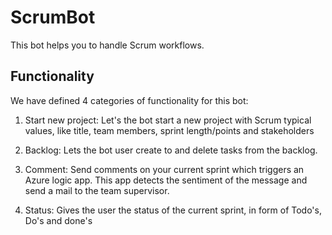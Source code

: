 # ScrumBot #

This bot helps you to handle Scrum workflows.

## Functionality ##

We have defined 4 categories of functionality for this bot:

1. Start new project: Let's the bot start a new project with Scrum typical values, like title, team members, sprint length/points and stakeholders

2. Backlog: Lets the bot user create to and delete tasks from the backlog.

3. Comment: Send comments on your current sprint which triggers an Azure logic app. This app detects the sentiment of the message and send a mail to the team supervisor.

4. Status: Gives the user the status of the current sprint, in form of Todo's, Do's and done's

